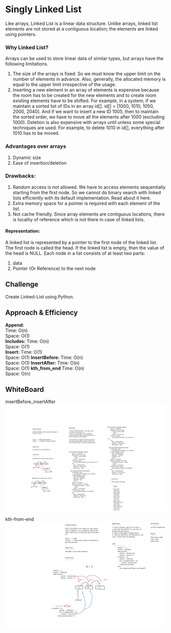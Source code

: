 # Singly Linked List

Like arrays, Linked List is a linear data structure. Unlike arrays, linked list elements are not stored at a contiguous location; the elements are linked using pointers.

### Why Linked List?

Arrays can be used to store linear data of similar types, but arrays have the following limitations.

1. The size of the arrays is fixed: So we must know the upper limit on the number of elements in advance. Also, generally, the allocated memory is equal to the upper limit irrespective of the usage.
2. Inserting a new element in an array of elements is expensive because the room has to be created for the new elements and to create room existing elements have to be shifted.
   For example, in a system, if we maintain a sorted list of IDs in an array id[].
   id[] = [1000, 1010, 1050, 2000, 2040].
   And if we want to insert a new ID 1005, then to maintain the sorted order, we have to move all the elements after 1000 (excluding 1000).
   Deletion is also expensive with arrays until unless some special techniques are used. For example, to delete 1010 in id[], everything after 1010 has to be moved.

### Advantages over arrays

1.  Dynamic size
2.  Ease of insertion/deletion

### Drawbacks:

1. Random access is not allowed. We have to access elements sequentially starting from the first node. So we cannot do binary search with linked lists efficiently with its default implementation. Read about it here.
2. Extra memory space for a pointer is required with each element of the list.
3. Not cache friendly. Since array elements are contiguous locations, there is locality of reference which is not there in case of linked lists.

#### Representation:

A linked list is represented by a pointer to the first node of the linked list. The first node is called the head. If the linked list is empty, then the value of the head is NULL.
Each node in a list consists of at least two parts:

1. data
2. Pointer (Or Reference) to the next node

## Challenge

Create Linked-List using Python.

## Approach & Efficiency

**Append:**  
Time: O(n)  
Space: O(1)  
**Includes:**
Time: O(n)  
Space: O(1)  
**Insert:**
Time: O(1)  
Space: O(1)
**InsertBefore:**
Time: O(n)  
Space: O(1)
**InsertAfter:**
Time: O(n)  
Space: O(1)
**kth_from_end**
Time: O(n)  
Space: O(n)

## WhiteBoard

insertBefore_insertAfter  
![Linked_Lists_insertBefore_insertAfter](linked_lists_insert_before_after.png)

kth-from-end  
![Linked_Lists_ll_kth_from_end](kth-from-end.png)
